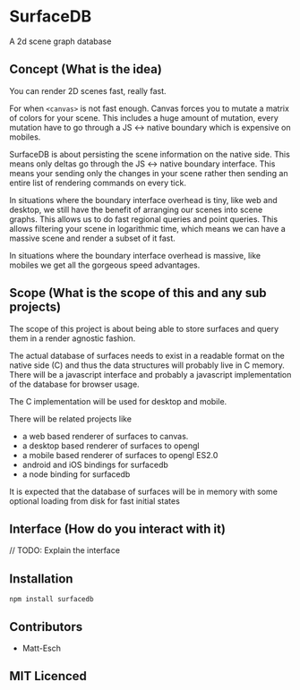 # SurfaceDB

<!-- [![build status][1]][2] [![dependency status][3]][4]

[![browser support][5]][6] -->

A 2d scene graph database

## Concept (What is the idea)

You can render 2D scenes fast, really fast.

For when `<canvas>` is not fast enough. Canvas forces you to
    mutate a matrix of colors for your scene. This includes a
    huge amount of mutation, every mutation have to go through
    a JS <-> native boundary which is expensive on mobiles.

SurfaceDB is about persisting the scene information on the
    native side. This means only deltas go through the JS <-> native
    boundary interface. This means your sending only the changes
    in your scene rather then sending an entire list of rendering
    commands on every tick.

In situations where the boundary interface overhead is tiny, like
    web and desktop, we still have the benefit of arranging our
    scenes into scene graphs. This allows us to do fast regional
    queries and point queries. This allows filtering your scene
    in logarithmic time, which means we can have a massive scene
    and render a subset of it fast.

In situations where the boundary interface overhead is massive,
    like mobiles we get all the gorgeous speed advantages.





## Scope (What is the scope of this and any sub projects)

The scope of this project is about being able to store surfaces
    and query them in a render agnostic fashion.

The actual database of surfaces needs to exist in a readable
    format on the native side (C) and thus the data structures
    will probably live in C memory. There will be a javascript
    interface and probably a javascript implementation of the
    database for browser usage.

The C implementation will be used for desktop and mobile.

There will be related projects like

 - a web based renderer of surfaces to canvas.
 - a desktop based renderer of surfaces to opengl
 - a mobile based renderer of surfaces to opengl ES2.0
 - android and iOS bindings for surfacedb
 - a node binding for surfacedb

It is expected that the database of surfaces will be in memory
    with some optional loading from disk for fast initial states

## Interface (How do you interact with it)

// TODO: Explain the interface

## Installation

`npm install surfacedb`

## Contributors

 - Matt-Esch

## MIT Licenced

  [1]: https://secure.travis-ci.org/Matt-Esch/surfacedb.png
  [2]: https://travis-ci.org/Matt-Esch/surfacedb
  [3]: https://david-dm.org/Matt-Esch/surfacedb.png
  [4]: https://david-dm.org/Matt-Esch/surfacedb
  [5]: https://ci.testling.com/Matt-Esch/surfacedb.png
  [6]: https://ci.testling.com/Matt-Esch/surfacedb
